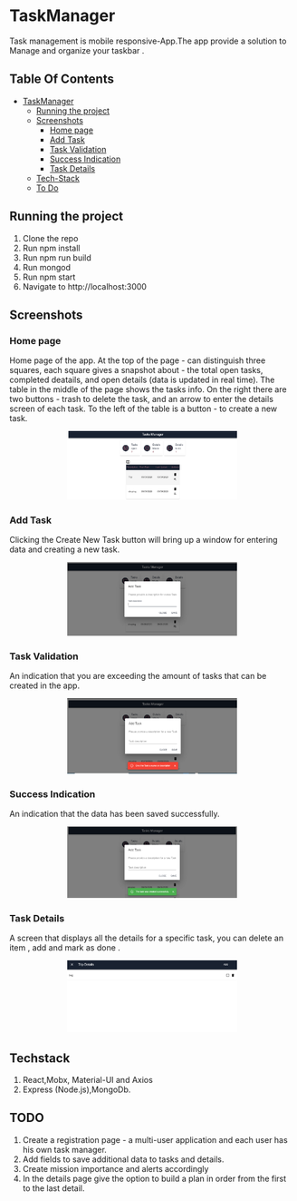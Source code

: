 # TaskManager
Task management is mobile responsive-App.The app provide a  solution to Manage and organize your taskbar .

## Table Of Contents
- [TaskManager](#TaskManager)
  * [Running the project](#running-the-project)
  * [Screenshots](#Screenshots)
    + [Home page](#Home-page)
    + [Add Task](#Add-Task)
    + [Task Validation](#Task-Validation)
    + [Success Indication](#Success-Indication)
    + [Task Details](#Task-Details)
  * [Tech-Stack](#Techstack)
  * [To Do](#todo)

## Running the project

1. Clone the repo
2. Run npm install
3. Run npm run build
4. Run mongod
4. Run npm start
5. Navigate to http://localhost:3000



## Screenshots



### Home page
Home page of the app. At the top of the page - can distinguish three squares, each square gives a snapshot about - the total open tasks, completed deatails, and open details (data is updated in real time).
The table in the middle of the page shows the tasks info.
On the right there are two buttons - trash to delete the task, and an arrow to enter the details screen of each task.
To the left of the table is a button - to create a new task.
<p align="center"><img src="Screenshots/Home_Page.png" width="300" /></p>



### Add Task
Clicking the Create New Task button will bring up a window for entering data and creating a new task.
<p align="center"><img src="Screenshots/Add_Task.png" width="300" /></p>


### Task Validation 
An indication that you are exceeding the amount of tasks that can be created in the app.
<p align="center"><img src="Screenshots/Task_validation.png" width="300" /></p>




### Success Indication
An indication that the data has been saved successfully.
<p align="center"><img src="Screenshots/success_Indication.png" width="300" /></p>


### Task Details
A screen that displays all the details for a specific task, you can delete an item , add and mark as done .
<p align="center"><img src="Screenshots/Task_Details.png" width="300" /></p>



## Techstack
1. React,Mobx, Material-UI and Axios
2. Express (Node.js),MongoDb.

## TODO
1. Create a registration page - a multi-user application and each user has his own task manager.
2. Add fields to save additional data to tasks and details.
3. Create mission importance and alerts accordingly
4. In the details page give the option to build a plan in order from the first to the last detail.




